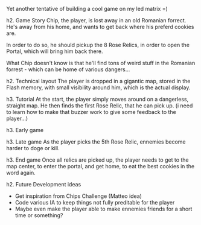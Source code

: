 Yet another tentative of building a cool game on my led matrix =)

h2. Game Story
Chip, the player, is lost away in an old Romanian forrect. He's away from his home, and wants to get back where his preferd cookies are.

In order to do so, he should pickup the 8 Rose Relics, in order to open the Portal, which will bring him back there.

What Chip doesn't know is that he'll find tons of weird stuff in the Romanian forrest - which can be home of various dangers...

h2. Technical layout
The player is dropped in a gigantic map, stored in the Flash memory, with small visibility around him, which is the actual display.

h3. Tutorial
At the start, the player simply moves around on a dangerless, straight map. He then finds the first Rose Relic, that he can pick up. (i need to learn how to make that buzzer work to give some feedback to the player...)

h3. Early game


h3. Late game
As the player picks the 5th Rose Relic, ennemies become harder to doge or kill.

h3. End game
Once all relics are picked up, the player needs to get to the map center, to enter the portal, and get home, to eat the best cookies in the word again.

h2. Future Development ideas
 * Get inspiration from Chips Challenge (Matteo idea)
 * Code various IA to keep things not fully preditable for the player
 * Maybe even make the player able to make ennemies friends for a short time or something?